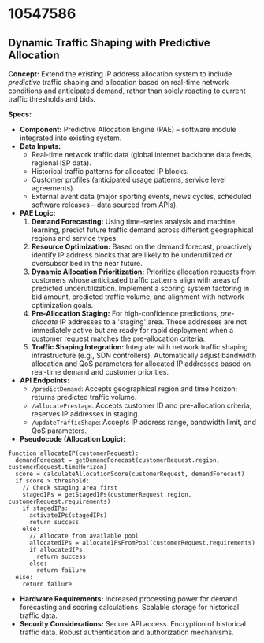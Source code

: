 # 10547586

## Dynamic Traffic Shaping with Predictive Allocation

**Concept:** Extend the existing IP address allocation system to include *predictive* traffic shaping and allocation based on real-time network conditions and anticipated demand, rather than solely reacting to current traffic thresholds and bids.

**Specs:**

*   **Component:** Predictive Allocation Engine (PAE) – software module integrated into existing system.
*   **Data Inputs:**
    *   Real-time network traffic data (global internet backbone data feeds, regional ISP data).
    *   Historical traffic patterns for allocated IP blocks.
    *   Customer profiles (anticipated usage patterns, service level agreements).
    *   External event data (major sporting events, news cycles, scheduled software releases – data sourced from APIs).
*   **PAE Logic:**
    1.  **Demand Forecasting:** Using time-series analysis and machine learning, predict future traffic demand across different geographical regions and service types.
    2.  **Resource Optimization:** Based on the demand forecast, proactively identify IP address blocks that are likely to be underutilized or oversubscribed in the near future.
    3.  **Dynamic Allocation Prioritization:** Prioritize allocation requests from customers whose anticipated traffic patterns align with areas of predicted underutilization.  Implement a scoring system factoring in bid amount, predicted traffic volume, and alignment with network optimization goals.
    4.  **Pre-Allocation Staging:** For high-confidence predictions, *pre-allocate* IP addresses to a 'staging' area. These addresses are not immediately active but are ready for rapid deployment when a customer request matches the pre-allocation criteria.
    5.  **Traffic Shaping Integration:** Integrate with network traffic shaping infrastructure (e.g., SDN controllers).  Automatically adjust bandwidth allocation and QoS parameters for allocated IP addresses based on real-time demand and customer priorities.
*   **API Endpoints:**
    *   `/predictDemand`:  Accepts geographical region and time horizon; returns predicted traffic volume.
    *   `/allocatePrestage`:  Accepts customer ID and pre-allocation criteria; reserves IP addresses in staging.
    *   `/updateTrafficShape`: Accepts IP address range, bandwidth limit, and QoS parameters.
*   **Pseudocode (Allocation Logic):**

```
function allocateIP(customerRequest):
  demandForecast = getDemandForecast(customerRequest.region, customerRequest.timeHorizon)
  score = calculateAllocationScore(customerRequest, demandForecast)
  if score > threshold:
    // Check staging area first
    stagedIPs = getStagedIPs(customerRequest.region, customerRequest.requirements)
    if stagedIPs:
      activateIPs(stagedIPs)
      return success
    else:
      // Allocate from available pool
      allocatedIPs = allocateIPsFromPool(customerRequest.requirements)
      if allocatedIPs:
        return success
      else:
        return failure
  else:
    return failure
```

*   **Hardware Requirements:** Increased processing power for demand forecasting and scoring calculations. Scalable storage for historical traffic data.
*   **Security Considerations:** Secure API access. Encryption of historical traffic data. Robust authentication and authorization mechanisms.
